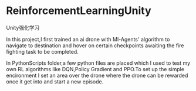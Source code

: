 # ReinforcementLearningUnity
Unity强化学习

In this project,I first trained an ai drone with Ml-Agents' algorithm to navigate to destination and hover on certain checkpoints awaiting the fire fighting task to be completed.

In PythonScripts folder,a few python files are placed which I used to test my own RL algorithms like DQN,Policy Gradient and PPO.To set up the simple encironment I set an area over the drone where the drone can be rewarded once it get into and start a new episode.
